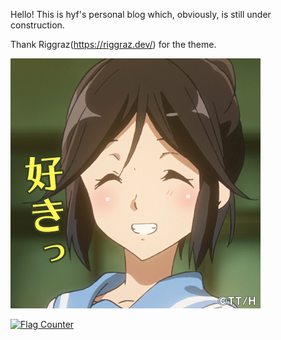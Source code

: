 Hello! This is hyf's personal blog which, obviously, is still under construction.

Thank Riggraz(https://riggraz.dev/) for the theme.

![icon](/assets/images/icons/icon.png)

<a href="https://info.flagcounter.com/BiR8"><img src="https://s11.flagcounter.com/count2/BiR8/bg_FFFFFF/txt_000000/border_CCCCCC/columns_2/maxflags_10/viewers_0/labels_0/pageviews_0/flags_0/percent_0/" alt="Flag Counter" border="0"></a>
